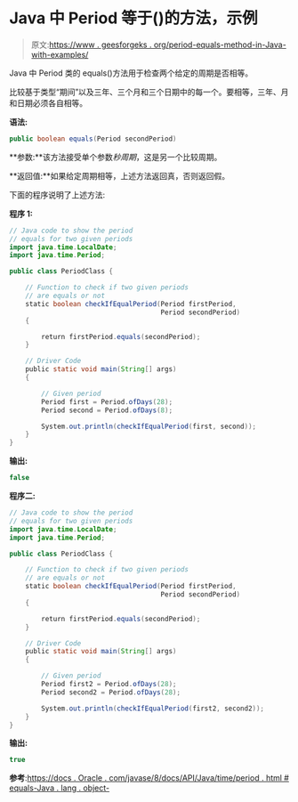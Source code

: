 # Java 中 Period 等于()的方法，示例

> 原文:[https://www . geesforgeks . org/period-equals-method-in-Java-with-examples/](https://www.geeksforgeeks.org/period-equals-method-in-java-with-examples/)

Java 中 Period 类的 equals()方法用于检查两个给定的周期是否相等。

比较基于类型“期间”以及三年、三个月和三个日期中的每一个。要相等，三年、月和日期必须各自相等。

**语法:**

```java
public boolean equals(Period secondPeriod)
```

**参数:**该方法接受单个参数*秒周期*，这是另一个比较周期。

**返回值:**如果给定周期相等，上述方法返回真，否则返回假。

下面的程序说明了上述方法:

**程序 1:**

```java
// Java code to show the period
// equals for two given periods
import java.time.LocalDate;
import java.time.Period;

public class PeriodClass {

    // Function to check if two given periods
    // are equals or not
    static boolean checkIfEqualPeriod(Period firstPeriod,
                                      Period secondPeriod)
    {

        return firstPeriod.equals(secondPeriod);
    }

    // Driver Code
    public static void main(String[] args)
    {

        // Given period
        Period first = Period.ofDays(28);
        Period second = Period.ofDays(8);

        System.out.println(checkIfEqualPeriod(first, second));
    }
}
```

**输出:**

```java
false

```

**程序二:**

```java
// Java code to show the period
// equals for two given periods
import java.time.LocalDate;
import java.time.Period;

public class PeriodClass {

    // Function to check if two given periods
    // are equals or not
    static boolean checkIfEqualPeriod(Period firstPeriod,
                                      Period secondPeriod)
    {

        return firstPeriod.equals(secondPeriod);
    }

    // Driver Code
    public static void main(String[] args)
    {

        // Given period
        Period first2 = Period.ofDays(28);
        Period second2 = Period.ofDays(28);

        System.out.println(checkIfEqualPeriod(first2, second2));
    }
}
```

**输出:**

```java
true

```

**参考**:[https://docs . Oracle . com/javase/8/docs/API/Java/time/period . html # equals-Java . lang . object-](https://docs.oracle.com/javase/8/docs/api/java/time/Period.html#equals-java.lang.Object-)